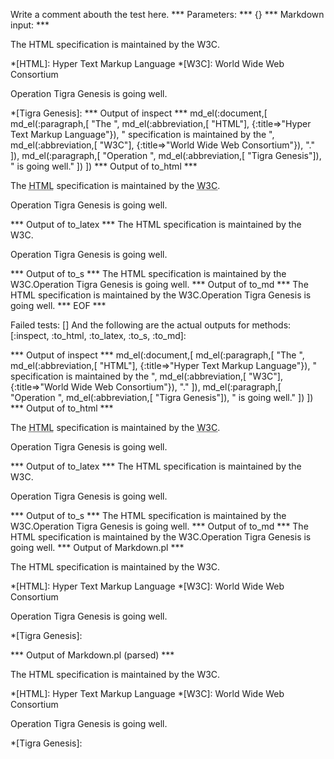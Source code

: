Write a comment abouth the test here.
*** Parameters: ***
{}
*** Markdown input: ***

The HTML specification is maintained by the W3C.

*[HTML]: Hyper Text Markup Language
*[W3C]:  World Wide Web Consortium



Operation Tigra Genesis is going well.

*[Tigra Genesis]:
*** Output of inspect ***
md_el(:document,[
	md_el(:paragraph,[
		"The ",
		md_el(:abbreviation,[	"HTML"], {:title=>"Hyper Text Markup Language"}),
		" specification is maintained by the ",
		md_el(:abbreviation,[	"W3C"], {:title=>"World Wide Web Consortium"}),
		"."
	]),
	md_el(:paragraph,[
		"Operation ",
		md_el(:abbreviation,[	"Tigra Genesis"]),
		" is going well."
	])
])
*** Output of to_html ***
<p>The <abbr title='Hyper Text Markup Language'>HTML</abbr
      > specification is maintained by the <abbr title='World Wide Web Consortium'>W3C</abbr
      >.</p
    ><p>Operation <abbr>Tigra Genesis</abbr
      > is going well.</p
  >
*** Output of to_latex ***
The HTML specification is maintained by the W3C.

Operation Tigra Genesis is going well.


*** Output of to_s ***
The HTML specification is maintained by the W3C.Operation Tigra Genesis is going well.
*** Output of to_md ***
The HTML specification is maintained by the W3C.Operation Tigra Genesis is going well.
*** EOF ***




Failed tests:   [] 
And the following are the actual outputs for methods:
   [:inspect, :to_html, :to_latex, :to_s, :to_md]:


*** Output of inspect ***
md_el(:document,[
	md_el(:paragraph,[
		"The ",
		md_el(:abbreviation,[	"HTML"], {:title=>"Hyper Text Markup Language"}),
		" specification is maintained by the ",
		md_el(:abbreviation,[	"W3C"], {:title=>"World Wide Web Consortium"}),
		"."
	]),
	md_el(:paragraph,[
		"Operation ",
		md_el(:abbreviation,[	"Tigra Genesis"]),
		" is going well."
	])
])
*** Output of to_html ***
<p>The <abbr title='Hyper Text Markup Language'>HTML</abbr
      > specification is maintained by the <abbr title='World Wide Web Consortium'>W3C</abbr
      >.</p
    ><p>Operation <abbr>Tigra Genesis</abbr
      > is going well.</p
  >
*** Output of to_latex ***
The HTML specification is maintained by the W3C.

Operation Tigra Genesis is going well.


*** Output of to_s ***
The HTML specification is maintained by the W3C.Operation Tigra Genesis is going well.
*** Output of to_md ***
The HTML specification is maintained by the W3C.Operation Tigra Genesis is going well.
*** Output of Markdown.pl ***
<p>The HTML specification is maintained by the W3C.</p>

<p>*[HTML]: Hyper Text Markup Language
*[W3C]:  World Wide Web Consortium</p>

<p>Operation Tigra Genesis is going well.</p>

<p>*[Tigra Genesis]:</p>

*** Output of Markdown.pl (parsed) ***
<p>The HTML specification is maintained by the W3C.</p
    ><p>*[HTML]: Hyper Text Markup Language
*[W3C]: World Wide Web Consortium</p
    ><p>Operation Tigra Genesis is going well.</p
    ><p>*[Tigra Genesis]:</p
  >